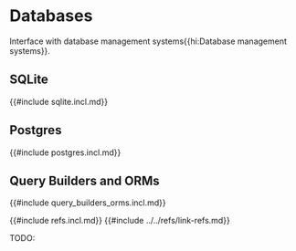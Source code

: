 # Databases

Interface with database management systems{{hi:Database management systems}}.

## SQLite

{{#include sqlite.incl.md}}

## Postgres

{{#include postgres.incl.md}}

## Query Builders and ORMs

{{#include query_builders_orms.incl.md}}

{{#include refs.incl.md}}
{{#include ../../refs/link-refs.md}}
<div class="hidden">
TODO:
</div>
